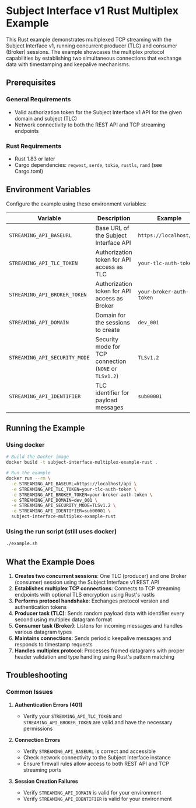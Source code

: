 # Subject Interface v1 Rust Multiplex Example

This Rust example demonstrates multiplexed TCP streaming with the Subject Interface v1, running concurrent producer (TLC) and consumer (Broker) sessions. The example showcases the multiplex protocol capabilities by establishing two simultaneous connections that exchange data with timestamping and keepalive mechanisms.

## Prerequisites

### General Requirements

- Valid authorization token for the Subject Interface v1 API for the given domain and subject (TLC)
- Network connectivity to both the REST API and TCP streaming endpoints

### Rust Requirements

- Rust 1.83 or later
- Cargo dependencies: `reqwest`, `serde`, `tokio`, `rustls`, `rand` (see Cargo.toml)

## Environment Variables

Configure the example using these environment variables:

| Variable                      | Description                                            | Example                      |
| ----------------------------- | ------------------------------------------------------ | ---------------------------- |
| `STREAMING_API_BASEURL`       | Base URL of the Subject Interface API                  | `https://localhost/api` |
| `STREAMING_API_TLC_TOKEN`     | Authorization token for API access as TLC              | `your-tlc-auth-token`       |
| `STREAMING_API_BROKER_TOKEN`  | Authorization token for API access as Broker           | `your-broker-auth-token`       |
| `STREAMING_API_DOMAIN`        | Domain for the sessions to create                      | `dev_001`        |
| `STREAMING_API_SECURITY_MODE` | Security mode for TCP connection (`NONE` or `TLSv1.2`) | `TLSv1.2`                       |
| `STREAMING_API_IDENTIFIER`    | TLC identifier for payload messages                    | `sub00001`                     |

## Running the Example

### Using docker

```bash
# Build the Docker image
docker build -t subject-interface-multiplex-example-rust .

# Run the example
docker run --rm \
  -e STREAMING_API_BASEURL=https://localhost/api \
  -e STREAMING_API_TLC_TOKEN=your-tlc-auth-token \
  -e STREAMING_API_BROKER_TOKEN=your-broker-auth-token \
  -e STREAMING_API_DOMAIN=dev_001 \
  -e STREAMING_API_SECURITY_MODE=TLSv1.2 \
  -e STREAMING_API_IDENTIFIER=sub00001 \
  subject-interface-multiplex-example-rust
```

### Using the run script (still uses docker)

```bash
./example.sh
```

## What the Example Does

1. **Creates two concurrent sessions**: One TLC (producer) and one Broker (consumer) session using the Subject Interface v1 REST API
2. **Establishes multiplex TCP connections**: Connects to TCP streaming endpoints with optional TLS encryption using Rust's rustls
3. **Performs protocol handshake**: Exchanges protocol version and authentication tokens
4. **Producer task (TLC)**: Sends random payload data with identifier every second using multiplex datagram format
5. **Consumer task (Broker)**: Listens for incoming messages and handles various datagram types
6. **Maintains connections**: Sends periodic keepalive messages and responds to timestamp requests
7. **Handles multiplex protocol**: Processes framed datagrams with proper header validation and type handling using Rust's pattern matching

## Troubleshooting

### Common Issues

1. **Authentication Errors (401)**
   - Verify your `STREAMING_API_TLC_TOKEN` and `STREAMING_API_BROKER_TOKEN` are valid and have the necessary permissions

2. **Connection Errors**
   - Verify `STREAMING_API_BASEURL` is correct and accessible
   - Check network connectivity to the Subject Interface instance
   - Ensure firewall rules allow access to both REST API and TCP streaming ports

3. **Session Creation Failures**
   - Verify `STREAMING_API_DOMAIN` is valid for your environment
   - Verify `STREAMING_API_IDENTIFIER` is valid for your environment